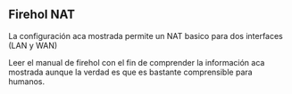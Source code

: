 ## Firehol NAT

La configuración aca mostrada permite un NAT basico para dos interfaces (LAN y WAN)

Leer el manual de firehol con el fin de comprender la información aca mostrada
aunque la verdad es que es bastante comprensible para humanos.
